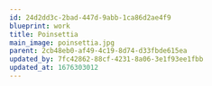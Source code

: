 ```yaml
---
id: 24d2dd3c-2bad-447d-9abb-1ca86d2ae4f9
blueprint: work
title: Poinsettia
main_image: poinsettia.jpg
parent: 2cb48eb0-af49-4c19-8d74-d33fbde615ea
updated_by: 7fc42862-88cf-4231-8a06-3e1f93ee1fbb
updated_at: 1676303012
---
```


